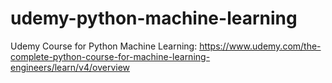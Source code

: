 # udemy-python-machine-learning
Udemy Course for Python Machine Learning: https://www.udemy.com/the-complete-python-course-for-machine-learning-engineers/learn/v4/overview
